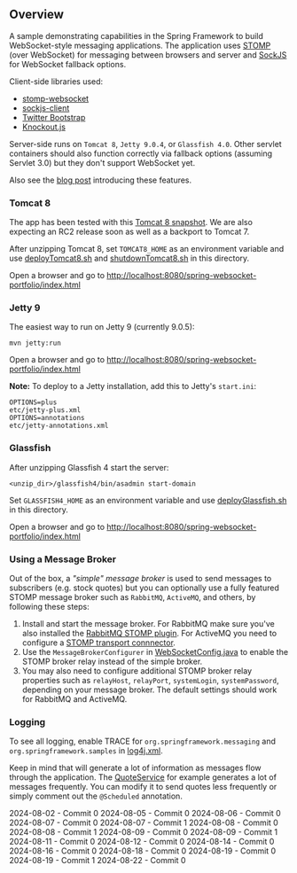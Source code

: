 ## Overview

A sample demonstrating capabilities in the Spring Framework to build WebSocket-style messaging applications. The application uses [STOMP](http://stomp.github.io/) (over WebSocket) for messaging between browsers and server and [SockJS](https://github.com/sockjs/sockjs-protocol) for WebSocket fallback options.

Client-side libraries used:
* [stomp-websocket](https://github.com/jmesnil/stomp-websocket/)
* [sockjs-client](https://github.com/sockjs/sockjs-client)
* [Twitter Bootstrap](http://twitter.github.io/bootstrap/)
* [Knockout.js](http://knockoutjs.com/)

Server-side runs on `Tomcat 8`, `Jetty 9.0.4`, or `Glassfish 4.0`. Other servlet containers should also function correctly via fallback options (assuming Servlet 3.0) but they don't support WebSocket yet.

Also see the [blog post](http://blog.springsource.org/2013/07/24/spring-framework-4-0-m2-websocket-messaging-architectures/) introducing these features.

### Tomcat 8

The app has been tested with this [Tomcat 8 snapshot](https://repository.apache.org/content/repositories/snapshots/org/apache/tomcat/tomcat/8.0-SNAPSHOT/tomcat-8.0-20130815.225136-6.zip). We are also expecting an RC2 release soon as well as a backport to Tomcat 7.

After unzipping Tomcat 8, set `TOMCAT8_HOME` as an environment variable and use [deployTomcat8.sh](https://github.com/rstoyanchev/spring-websocket-portfolio/blob/master/deployTomcat8.sh) and [shutdownTomcat8.sh](https://github.com/rstoyanchev/spring-websocket-portfolio/blob/master/shutdownTomcat8.sh) in this directory.

Open a browser and go to <http://localhost:8080/spring-websocket-portfolio/index.html>

### Jetty 9

The easiest way to run on Jetty 9 (currently 9.0.5):

    mvn jetty:run

Open a browser and go to <http://localhost:8080/spring-websocket-portfolio/index.html>

**Note:** To deploy to a Jetty installation, add this to Jetty's `start.ini`:

    OPTIONS=plus
    etc/jetty-plus.xml
    OPTIONS=annotations
    etc/jetty-annotations.xml

### Glassfish

After unzipping Glassfish 4 start the server:

    <unzip_dir>/glassfish4/bin/asadmin start-domain

Set `GLASSFISH4_HOME` as an environment variable and use [deployGlassfish.sh](https://github.com/rstoyanchev/spring-websocket-portfolio/blob/master/deployGlassfish.sh) in this directory.

Open a browser and go to <http://localhost:8080/spring-websocket-portfolio/index.html>


### Using a Message Broker

Out of the box, a _"simple" message broker_ is used to send messages to subscribers (e.g. stock quotes) but you can optionally use a fully featured STOMP message broker such as `RabbitMQ`, `ActiveMQ`, and others, by following these steps:

1.   Install and start the message broker. For RabbitMQ make sure you've also installed the [RabbitMQ STOMP plugin](http://www.rabbitmq.com/stomp.html). For ActiveMQ you need to configure a [STOMP transport connnector](http://activemq.apache.org/stomp.html).
2.   Use the `MessageBrokerConfigurer` in [WebSocketConfig.java](https://github.com/rstoyanchev/spring-websocket-portfolio/blob/master/src/main/java/org/springframework/samples/portfolio/config/WebSocketConfig.java) to enable the STOMP broker relay instead of the simple broker.
3.   You may also need to configure additional STOMP broker relay properties such as `relayHost`, `relayPort`, `systemLogin`, `systemPassword`, depending on your message broker. The default settings should work for RabbitMQ and ActiveMQ.

### Logging

To see all logging, enable TRACE for `org.springframework.messaging` and `org.springframework.samples` in [log4j.xml](https://github.com/rstoyanchev/spring-websocket-portfolio/blob/master/src/main/resources/log4j.xml).

Keep in mind that will generate a lot of information as messages flow through the application. The [QuoteService](https://github.com/rstoyanchev/spring-websocket-portfolio/blob/master/src/main/java/org/springframework/samples/portfolio/service/QuoteService.java) for example generates a lot of messages frequently. You can modify it to send quotes less frequently or simply comment out the `@Scheduled` annotation.





2024-08-02 - Commit 0
2024-08-05 - Commit 0
2024-08-06 - Commit 0
2024-08-07 - Commit 0
2024-08-07 - Commit 1
2024-08-08 - Commit 0
2024-08-08 - Commit 1
2024-08-09 - Commit 0
2024-08-09 - Commit 1
2024-08-11 - Commit 0
2024-08-12 - Commit 0
2024-08-14 - Commit 0
2024-08-16 - Commit 0
2024-08-18 - Commit 0
2024-08-19 - Commit 0
2024-08-19 - Commit 1
2024-08-22 - Commit 0
